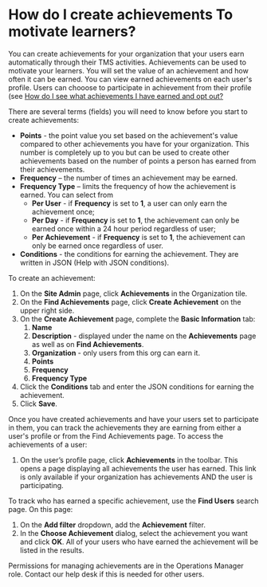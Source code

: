 # How do I create achievements To motivate learners?

You can create achievements for your organization that your users earn automatically through their TMS activities. Achievements can be used to motivate your learners. You will set the value of an achievement and how often it can be earned. You can view earned achievements on each user's profile. Users can chooose to participate in achievement from their profile (see [How do I see what achievements I have earned and opt out?]()

There are several terms (fields) you will need to know before you start to create achievements:

- **Points** - the point value you set based on the achievement's value compared to other achievements you have for your organization. This number is completely up to you but can be used to create other achievements based on the number of points a person has earned from their achievements.
- **Frequency** – the number of times an achievement may be earned.
- **Frequency Type** – limits the frequency of how the achievement is earned. You can select from
     - **Per User** - if **Frequency** is set to **1**, a user can only earn the achievement once;
     - **Per Day** - if **Frequency** is set to **1**, the achievement can only be earned once within a 24 hour period regardless of user;
     - **Per Achievement** - if **Frequency** is set to **1**, the achievement can only be earned once regardless of user.
- **Conditions** - the conditions for earning the achievement. They are written in JSON (Help with JSON conditions).

To create an achievement:
1. On the **Site Admin** page, click **Achievements** in the Organization tile.
1. On the **Find Achievements** page, click **Create Achievement** on the upper right side.
1. On the **Create Achievement** page, complete the **Basic Information** tab:
     1. **Name**
     1. **Description** - displayed under the name on the **Achievements** page as well as on **Find Achievements**.
     1. **Organization** - only users from this org can earn it.
     1. **Points**
     1. **Frequency**
     1. **Frequency Type**
1. Click the **Conditions** tab and enter the JSON conditions for earning the achievement.
1. Click **Save**.

Once you have created achievements and have your users set to participate in them, you can track the achievements they are earning from either a user's profile or from the Find Achievements page. To access the achievements of a user: 
1. On the user’s profile page, click **Achievements** in the toolbar. This opens a page displaying all achievements the user has earned. This link is only available if your organization has achievements AND the user is participating.

To track who has earned a specific achievement, use the **Find Users** search page. On this page:
1. On the **Add filter** dropdown, add the **Achievement** filter.
1. In the **Choose Achievement** dialog, select the achievement you want and click **OK**.
All of your users who have earned the achievement will be listed in the results.

Permissions for managing achievements are in the Operations Manager role. Contact our help desk if this is needed for other users.